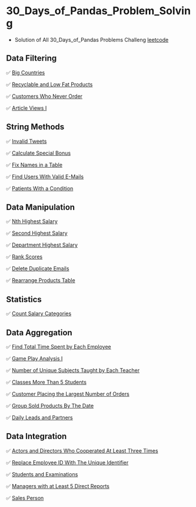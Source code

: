 # 30_Days_of_Pandas_Problem_Solving
  * Solution of All 30_Days_of_Pandas Problems Challeng [leetcode](https://leetcode.com/studyplan/30-days-of-pandas/)
## Data Filtering

  ✅ [Big Countries](https://github.com/Elma-dev/30_Days_of_Pandas_Problem_Solving/blob/main/big_countries.py)
  
  ✅ [Recyclable and Low Fat Products](https://github.com/Elma-dev/30_Days_of_Pandas_Problem_Solving/blob/main/recyclable_and_low_fat_products.py)
  
  ✅ [Customers Who Never Order](https://github.com/Elma-dev/30_Days_of_Pandas_Problem_Solving/blob/main/Customers%20Who%20Never%20Order.py)
  
  ✅ [Article Views I](https://github.com/Elma-dev/30_Days_of_Pandas_Problem_Solving/blob/main/article_views_i.py)

## String Methods

  ✅ [Invalid Tweets](https://github.com/Elma-dev/30_Days_of_Pandas_Problem_Solving/blob/main/Invalid%20Tweets.py)

  ✅ [Calculate Special Bonus](https://github.com/Elma-dev/30_Days_of_Pandas_Problem_Solving/blob/main/Calculate%20Special%20Bonus.py)

  ✅ [Fix Names in a Table](https://github.com/Elma-dev/30_Days_of_Pandas_Problem_Solving/blob/main/Fix%20Names%20in%20a%20Table.py)

  ✅ [Find Users With Valid E-Mails](https://github.com/Elma-dev/30_Days_of_Pandas_Problem_Solving/blob/main/Find%20Users%20With%20Valid%20E-Mails.py)

  ✅ [Patients With a Condition](https://github.com/Elma-dev/30_Days_of_Pandas_Problem_Solving/blob/main/Patients%20With%20a%20Condition.py)

## Data Manipulation

  ✅ [Nth Highest Salary](https://github.com/Elma-dev/30_Days_of_Pandas_Problem_Solving/blob/main/Nth%20Highest%20Salary.py)
  
  ✅ [Second Highest Salary](https://github.com/Elma-dev/30_Days_of_Pandas_Problem_Solving/blob/main/Second%20Highest%20Salary.py)

  ✅ [Department Highest Salary](https://github.com/Elma-dev/30_Days_of_Pandas_Problem_Solving/blob/main/Department%20Highest%20Salary.py)

  ✅ [Rank Scores](https://github.com/Elma-dev/30_Days_of_Pandas_Problem_Solving/blob/main/Rank%20Scores.py)

  ✅ [Delete Duplicate Emails](https://github.com/Elma-dev/30_Days_of_Pandas_Problem_Solving/blob/main/Delete%20Duplicate%20Emails.py)

  ✅ [Rearrange Products Table](https://github.com/Elma-dev/30_Days_of_Pandas_Problem_Solving/blob/main/Rearrange%20Products%20Table.py)

## Statistics

  ✅ [Count Salary Categories](https://github.com/Elma-dev/30_Days_of_Pandas_Problem_Solving/blob/main/Count%20Salary%20Categories.py)

## Data Aggregation
  ✅ [Find Total Time Spent by Each Employee](https://github.com/Elma-dev/30_Days_of_Pandas_Problem_Solving/blob/main/Find%20Total%20Time%20Spent%20by%20Each%20Employee.py)
  
  ✅ [Game Play Analysis I](https://github.com/Elma-dev/30_Days_of_Pandas_Problem_Solving/blob/main/Game%20Play%20Analysis%20I.py)

  ✅ [Number of Unique Subjects Taught by Each Teacher](https://github.com/Elma-dev/30_Days_of_Pandas_Problem_Solving/blob/main/Number%20of%20Unique%20Subjects%20Taught%20by%20Each%20Teacher.py)

  ✅ [Classes More Than 5 Students]()

  ✅ [Customer Placing the Largest Number of Orders](https://github.com/Elma-dev/30_Days_of_Pandas_Problem_Solving/blob/main/Customer%20Placing%20the%20Largest%20Number%20of%20Orders.py)

  ✅ [Group Sold Products By The Date](https://github.com/Elma-dev/30_Days_of_Pandas_Problem_Solving/blob/main/Group%20Sold%20Products%20By%20The%20Date.py)

  ✅ [Daily Leads and Partners](https://github.com/Elma-dev/30_Days_of_Pandas_Problem_Solving/blob/main/Daily%20Leads%20and%20Partners.py)

## Data Integration
  ✅ [Actors and Directors Who Cooperated At Least Three Times](https://github.com/Elma-dev/30_Days_of_Pandas_Problem_Solving/blob/main/Actors%20and%20Directors%20Who%20Cooperated%20At%20Least%20Three%20Times.py)

  ✅ [Replace Employee ID With The Unique Identifier](https://github.com/Elma-dev/30_Days_of_Pandas_Problem_Solving/blob/main/Replace%20Employee%20ID%20With%20The%20Unique%20Identifier.py)
  
  ✅ [Students and Examinations](https://github.com/Elma-dev/30_Days_of_Pandas_Problem_Solving/blob/main/Students%20and%20Examinations.py)

  ✅ [Managers with at Least 5 Direct Reports](https://github.com/Elma-dev/30_Days_of_Pandas_Problem_Solving/blob/main/Managers%20with%20at%20Least%205%20Direct%20Reports.py)

  ✅ [Sales Person](https://github.com/Elma-dev/30_Days_of_Pandas_Problem_Solving/blob/main/Sales%20Person.py)


